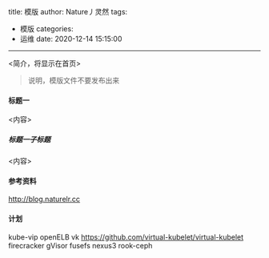 title: 模版
author: Nature丿灵然
tags:
  - 模版
categories:
  - 运维
date: 2020-12-14 15:15:00
---
<简介，将显示在首页>

<!--more-->

> 说明，模版文件不要发布出来

#### 标题一

<内容>

##### 标题一子标题

<内容>

#### 参考资料

<http://blog.naturelr.cc>

#### 计划

kube-vip
openELB
vk  <https://github.com/virtual-kubelet/virtual-kubelet>
firecracker
gVisor
fusefs
nexus3
rook-ceph
